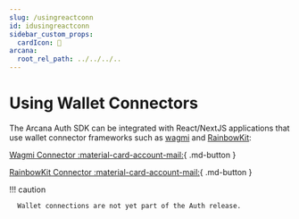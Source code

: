 ```yaml
---
slug: /usingreactconn
id: idusingreactconn
sidebar_custom_props:
  cardIcon: 🏁
arcana:
  root_rel_path: ../../../..
---
```


# Using Wallet Connectors

The Arcana Auth SDK can be integrated with React/NextJS applications that use wallet connector frameworks such as [wagmi](https://wagmi.sh) and [RainbowKit](https://www.rainbowkit.com/):

[Wagmi Connector :material-card-account-mail:]({{page.meta.arcana.root_rel_path}}/howto/integrate_auth/integrate_wagmi.md){ .md-button }

[RainbowKit Connector :material-card-account-mail:]({{page.meta.arcana.root_rel_path}}/howto/integrate_auth//integrate_rainbow.md){ .md-button }

!!! caution

      Wallet connections are not yet part of the Auth release.